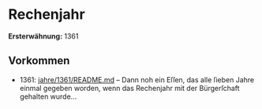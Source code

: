 # Rechenjahr

**Ersterwähnung:** 1361

## Vorkommen
- 1361: [jahre/1361/README.md](../jahre/1361/README.md) – Dann noh ein Eſſen, das alle ſieben Jahre einmal
gegeben worden, wenn das Rechenjahr mit der Bürgerſchaft
gehalten wurde...
